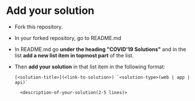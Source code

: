 # Add your solution

- Fork this repository.

- In your forked repository, go to README.md

- In README.md go **under the heading "COVID'19 Solutions"** and in the list **add a new list item in topmost part** of the list.

- Then **add your solution** in that list item in the following format:

    ``[<solution-title>](<link-to-solution>) `<solution-type>(web | app | api)` ``

        <description-of-your-solution(2-5 lines)>
